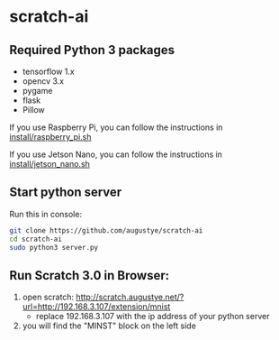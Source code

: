 # scratch-ai

Required Python 3 packages
-------------------------
 - tensorflow 1.x
 - opencv 3.x
 - pygame 
 - flask 
 - Pillow

If you use Raspberry Pi, you can follow the instructions in [install/raspberry_pi.sh](https://github.com/augustye/scratch-ai/blob/master/install/raspberry_pi.sh)

If you use Jetson Nano, you can follow the instructions in [install/jetson_nano.sh](https://github.com/augustye/scratch-ai/blob/master/install/jetson_nano.sh)


Start python server
-------------------
Run this in console:
```Bash
git clone https://github.com/augustye/scratch-ai
cd scratch-ai
sudo python3 server.py
```

Run Scratch 3.0 in Browser:
---------------------------
1. open scratch: http://scratch.augustye.net/?url=http://192.168.3.107/extension/mnist
   - replace 192.168.3.107 with the ip address of your python server
2. you will find the "MINST" block on the left side
